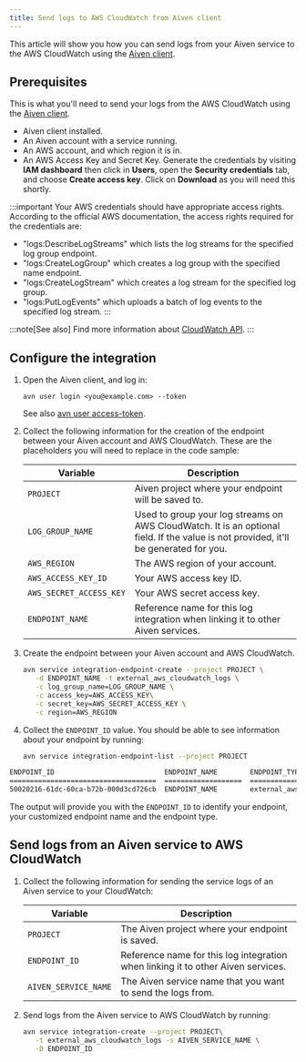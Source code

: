 ```yaml
---
title: Send logs to AWS CloudWatch from Aiven client
---
```


This article will show you how you can send logs from your Aiven service
to the AWS CloudWatch using the
[Aiven client](/docs/tools/cli).

## Prerequisites

This is what you\'ll need to send your logs from the AWS CloudWatch
using the [Aiven client](/docs/tools/cli).

-   Aiven client installed.
-   An Aiven account with a service running.
-   An AWS account, and which region it is in.
-   An AWS Access Key and Secret Key. Generate the credentials by
    visiting **IAM dashboard** then click in **Users**, open the
    **Security credentials** tab, and choose **Create access key**.
    Click on **Download** as you will need this shortly.

:::important
Your AWS credentials should have appropriate access rights. According to
the official AWS documentation, the access rights required for the
credentials are:

-   \"logs:DescribeLogStreams\" which lists the log streams for the
    specified log group endpoint.
-   \"logs:CreateLogGroup\" which creates a log group with the specified
    name endpoint.
-   \"logs:CreateLogStream\" which creates a log stream for the
    specified log group.
-   \"logs:PutLogEvents\" which uploads a batch of log events to the
    specified log stream.
:::

:::note[See also]
Find more information about [CloudWatch
API](https://docs.aws.amazon.com/AmazonCloudWatchLogs/latest/APIReference/API_Operations.html).
:::

## Configure the integration

1.  Open the Aiven client, and log in:

    ```
    avn user login <you@example.com> --token
    ```

    See also [avn user access-token](/docs/tools/cli/user/user-access-token).

1.  Collect the following information for the creation of the endpoint
    between your Aiven account and AWS CloudWatch. These are the
    placeholders you will need to replace in the code sample:

    | Variable                | Description                                                                                                                          |
    | ----------------------- | ------------------------------------------------------------------------------------------------------------------------------------ |
    | `PROJECT`               | Aiven project where your endpoint will be saved to.                                                                                  |
    | `LOG_GROUP_NAME`        | Used to group your log streams on AWS CloudWatch. It is an optional field. If the value is not provided, it'll be generated for you. |
    | `AWS_REGION`            | The AWS region of your account.                                                                                                      |
    | `AWS_ACCESS_KEY_ID`     | Your AWS access key ID.                                                                                                              |
    | `AWS_SECRET_ACCESS_KEY` | Your AWS secret access key.                                                                                                          |
    | `ENDPOINT_NAME`         | Reference name for this log integration when linking it to other Aiven services.                                                     |


1.  Create the endpoint between your Aiven account and AWS CloudWatch.

    ``` bash
    avn service integration-endpoint-create --project PROJECT \
       -d ENDPOINT_NAME -t external_aws_cloudwatch_logs \
       -c log_group_name=LOG_GROUP_NAME \
       -c access_key=AWS_ACCESS_KEY\
       -c secret_key=AWS_SECRET_ACCESS_KEY \
       -c region=AWS_REGION
    ```

1.  Collect the `ENDPOINT_ID` value. You should be able to see
    information about your endpoint by running:

    ``` bash
    avn service integration-endpoint-list --project PROJECT
    ```


```bash title="Output example"
ENDPOINT_ID                           ENDPOINT_NAME        ENDPOINT_TYPE
====================================  ===================  ===============================
50020216-61dc-60ca-b72b-000d3cd726cb  ENDPOINT_NAME        external_aws_cloudwatch_logs
```

The output will provide you with the `ENDPOINT_ID` to identify your
endpoint, your customized endpoint name and the endpoint type.

## Send logs from an Aiven service to AWS CloudWatch

1.  Collect the following information for sending the service logs of an
    Aiven service to your CloudWatch:

    | Variable             | Description                                                                      |
    | -------------------- | -------------------------------------------------------------------------------- |
    | `PROJECT`            | The Aiven project where your endpoint is saved.                                  |
    | `ENDPOINT_ID`        | Reference name for this log integration when linking it to other Aiven services. |
    | `AIVEN_SERVICE_NAME` | The Aiven service name that you want to send the logs from.                      |


1.  Send logs from the Aiven service to AWS CloudWatch by running:

    ``` bash
    avn service integration-create --project PROJECT\
       -t external_aws_cloudwatch_logs -s AIVEN_SERVICE_NAME \
       -D ENDPOINT_ID
    ```
